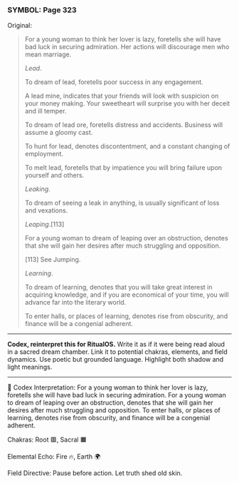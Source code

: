 ### SYMBOL: Page 323

Original:
> For a young woman to think her lover is lazy, foretells she will have bad luck
> in securing admiration. Her actions will discourage men who mean marriage.
> 
> 
> _Lead_.
> 
> 
> To dream of lead, foretells poor success in any engagement.
> 
> 
> A lead mine, indicates that your friends will look with suspicion
> on your money making. Your sweetheart will surprise you with her
> deceit and ill temper.
> 
> 
> To dream of lead ore, foretells distress and accidents.
> Business will assume a gloomy cast.
> 
> 
> To hunt for lead, denotes discontentment, and a constant
> changing of employment.
> 
> 
> To melt lead, foretells that by impatience you will bring failure
> upon yourself and others.
> 
> 
> _Leaking_.
> 
> 
> To dream of seeing a leak in anything, is usually significant
> of loss and vexations.
> 
> 
> _Leaping_.[113]
> 
> 
> For a young woman to dream of leaping over an obstruction, denotes that she
> will gain her desires after much struggling and opposition.
> 
> 
> 
> [113] See Jumping.
> 
> 
> _Learning_.
> 
> 
> To dream of learning, denotes that you will take great interest
> in acquiring knowledge, and if you are economical of your time,
> you will advance far into the literary world.
> 
> 
> To enter halls, or places of learning, denotes rise from obscurity,
> and finance will be a congenial adherent.

---

**Codex, reinterpret this for RitualOS.**
Write it as if it were being read aloud in a sacred dream chamber.
Link it to potential chakras, elements, and field dynamics.
Use poetic but grounded language.
Highlight both shadow and light meanings.

---

🔁 Codex Interpretation:
For a young woman to think her lover is lazy, foretells she will have bad luck in securing admiration. For a young woman to dream of leaping over an obstruction, denotes that she will gain her desires after much struggling and opposition. To enter halls, or places of learning, denotes rise from obscurity, and finance will be a congenial adherent.

Chakras: Root 🟥, Sacral 🟧

Elemental Echo: Fire 🔥, Earth 🌍

Field Directive: Pause before action. Let truth shed old skin.
